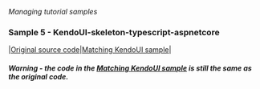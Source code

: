 
_Managing tutorial samples_
### Sample 5 - KendoUI-skeleton-typescript-aspnetcore

|[Original source code](https://github.com/aurelia/skeleton-navigation/tree/master/skeleton-typescript-aspnetcore)|[Matching KendoUI sample](https://github.com/aurelia-ui-toolkits/kendoui-tutorials-code/tree/master/skeleton-typescript-aspnetcore)|

#### _Warning - the code in the [Matching KendoUI sample](https://github.com/aurelia-ui-toolkits/kendoui-tutorials-code/tree/master/skeleton-esnext-webpack) is still the same as the original code._
